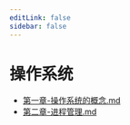```yaml
---
editLink: false
sidebar: false
---
```

# 操作系统

- [第一章-操作系统的概念.md](第一章-操作系统的概念.md)
- [第二章-进程管理.md](第二章-进程管理.md)
